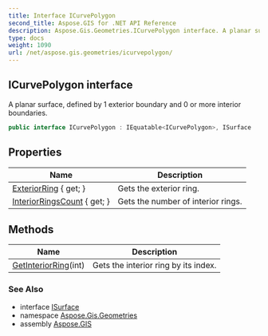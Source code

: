 ```yaml
---
title: Interface ICurvePolygon
second_title: Aspose.GIS for .NET API Reference
description: Aspose.Gis.Geometries.ICurvePolygon interface. A planar surface defined by 1 exterior boundary and 0 or more interior boundaries
type: docs
weight: 1090
url: /net/aspose.gis.geometries/icurvepolygon/
---
```

## ICurvePolygon interface

A planar surface, defined by 1 exterior boundary and 0 or more interior boundaries.

```csharp
public interface ICurvePolygon : IEquatable<ICurvePolygon>, ISurface
```

## Properties

| Name | Description |
| --- | --- |
| [ExteriorRing](../../aspose.gis.geometries/icurvepolygon/exteriorring/) { get; } | Gets the exterior ring. |
| [InteriorRingsCount](../../aspose.gis.geometries/icurvepolygon/interiorringscount/) { get; } | Gets the number of interior rings. |

## Methods

| Name | Description |
| --- | --- |
| [GetInteriorRing](../../aspose.gis.geometries/icurvepolygon/getinteriorring/)(int) | Gets the interior ring by its index. |

### See Also

* interface [ISurface](../isurface/)
* namespace [Aspose.Gis.Geometries](../../aspose.gis.geometries/)
* assembly [Aspose.GIS](../../)


